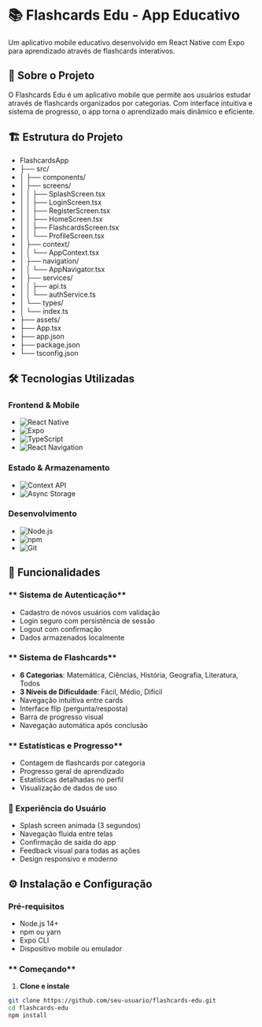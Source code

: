 ﻿# 📚 Flashcards Edu - App Educativo

Um aplicativo mobile educativo desenvolvido em React Native com Expo para aprendizado através de flashcards interativos.

## 📱 Sobre o Projeto

O Flashcards Edu é um aplicativo mobile que permite aos usuários estudar através de flashcards organizados por categorias. Com interface intuitiva e sistema de progresso, o app torna o aprendizado mais dinâmico e eficiente.



## 🏗️ Estrutura do Projeto

- FlashcardsApp
- ├── src/
- │ ├── components/
- │ ├── screens/
- │ │ ├── SplashScreen.tsx
- │ │ ├── LoginScreen.tsx
- │ │ ├── RegisterScreen.tsx
- │ │ ├── HomeScreen.tsx
- │ │ ├── FlashcardsScreen.tsx
- │ │ └── ProfileScreen.tsx
- │ ├── context/
- │ │ └── AppContext.tsx
- │ ├── navigation/
- │ │ └── AppNavigator.tsx
- │ ├── services/
- │ │ ├── api.ts
- │ │ └── authService.ts
- │ └── types/
- │ └── index.ts
- ├── assets/
- ├── App.tsx
- ├── app.json
- ├── package.json
- └── tsconfig.json

## 🛠️ Tecnologias Utilizadas

### **Frontend & Mobile**

- ![React Native](https://img.shields.io/badge/React_Native-20232A?style=for-the-badge&logo=react&logoColor=61DAFB)
- ![Expo](https://img.shields.io/badge/Expo-000020?style=for-the-badge&logo=expo&logoColor=white)
- ![TypeScript](https://img.shields.io/badge/TypeScript-007ACC?style=for-the-badge&logo=typescript&logoColor=white)
- ![React Navigation](https://img.shields.io/badge/React_Navigation-6B52AE?style=for-the-badge)

### **Estado & Armazenamento**

- ![Context API](https://img.shields.io/badge/Context_API-61DAFB?style=for-the-badge&logo=react&logoColor=white)
- ![Async Storage](https://img.shields.io/badge/Async_Storage-000000?style=for-the-badge)

### **Desenvolvimento**

- ![Node.js](https://img.shields.io/badge/Node.js-339933?style=for-the-badge&logo=nodedotjs&logoColor=white)
- ![npm](https://img.shields.io/badge/npm-CB3837?style=for-the-badge&logo=npm&logoColor=white)
- ![Git](https://img.shields.io/badge/Git-F05032?style=for-the-badge&logo=git&logoColor=white)

## 🚀 Funcionalidades

### ** Sistema de Autenticação**

-  Cadastro de novos usuários com validação
-  Login seguro com persistência de sessão
-  Logout com confirmação
-  Dados armazenados localmente

### ** Sistema de Flashcards**

-  **6 Categorias**: Matemática, Ciências, História, Geografia, Literatura, Todos
-  **3 Níveis de Dificuldade**: Fácil, Médio, Difícil
-  Navegação intuitiva entre cards
-  Interface flip (pergunta/resposta)
-  Barra de progresso visual
-  Navegação automática após conclusão

### ** Estatísticas e Progresso**

-  Contagem de flashcards por categoria
-  Progresso geral de aprendizado
-  Estatísticas detalhadas no perfil
-  Visualização de dados de uso

### **🎨 Experiência do Usuário**

-  Splash screen animada (3 segundos)
-  Navegação fluida entre telas
-  Confirmação de saída do app
-  Feedback visual para todas as ações
-  Design responsivo e moderno

## ⚙️ Instalação e Configuração

### **Pré-requisitos**

- Node.js 14+
- npm ou yarn
- Expo CLI
- Dispositivo mobile ou emulador

### ** Começando**

1. **Clone e instale**

```bash
git clone https://github.com/seu-usuario/flashcards-edu.git
cd flashcards-edu
npm install
```



